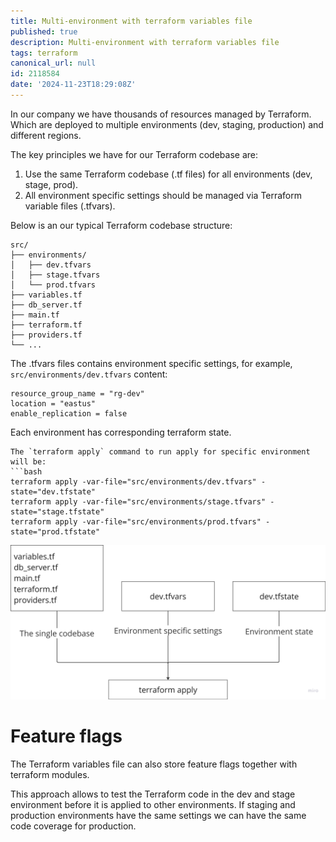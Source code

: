 ```yaml
---
title: Multi-environment with terraform variables file
published: true
description: Multi-environment with terraform variables file
tags: terraform
canonical_url: null
id: 2118584
date: '2024-11-23T18:29:08Z'
---
```

 

In our company we have thousands of resources managed by Terraform. Which are deployed to multiple environments (dev, staging, production) and different regions.

The key principles we have for our Terraform codebase are: 
1. Use the same Terraform codebase (.tf files) for all environments (dev, stage, prod).
2. All environment specific settings should be managed via Terraform variable files (.tfvars).

Below is an our typical Terraform codebase structure:

```tree
src/
├── environments/
│   ├── dev.tfvars
│   ├── stage.tfvars
│   └── prod.tfvars
├── variables.tf
├── db_server.tf
├── main.tf
├── terraform.tf
├── providers.tf
└── ...
```

The .tfvars files contains environment specific settings, for example,
`src/environments/dev.tfvars` content:
```hcl
resource_group_name = "rg-dev"
location = "eastus"
enable_replication = false
```

Each environment has corresponding terraform state.

```
The `terraform apply` command to run apply for specific environment will be:
```bash
terraform apply -var-file="src/environments/dev.tfvars" -state="dev.tfstate"
terraform apply -var-file="src/environments/stage.tfvars" -state="stage.tfstate"
terraform apply -var-file="src/environments/prod.tfvars" -state="prod.tfstate"
```


![Terraform Variables and State Flow](tfvars.png)

# Feature flags

The Terraform variables file can also store feature flags together with terraform modules.


This approach allows to test the Terraform code in the dev and stage environment before it is applied to other environments. If staging and production environments have the same settings we can have the same code coverage for production.


